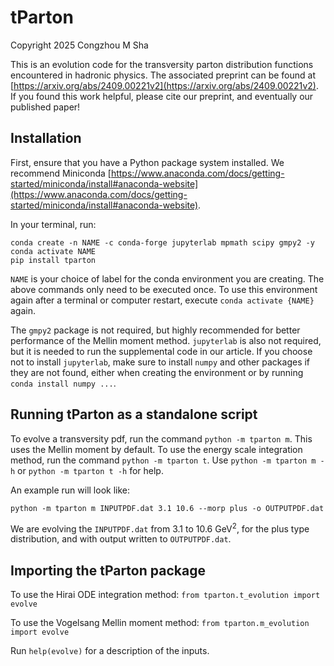 # tParton

Copyright 2025 Congzhou M Sha

This is an evolution code for the transversity parton distribution functions encountered in hadronic physics. The associated preprint can be found at [https://arxiv.org/abs/2409.00221v2](https://arxiv.org/abs/2409.00221v2). If you found this work helpful, please cite our preprint, and eventually our published paper!

## Installation

First, ensure that you have a Python package system installed. We recommend Miniconda [https://www.anaconda.com/docs/getting-started/miniconda/install#anaconda-website](https://www.anaconda.com/docs/getting-started/miniconda/install#anaconda-website).

In your terminal, run:
```
conda create -n NAME -c conda-forge jupyterlab mpmath scipy gmpy2 -y
conda activate NAME
pip install tparton
```

`NAME` is your choice of label for the conda environment you are creating. The above commands only need to be executed once. To use this environment again after a terminal or computer restart, execute `conda activate {NAME}` again.

The `gmpy2` package is not required, but highly recommended for better performance of the Mellin moment method. `jupyterlab` is also not required, but it is needed to run the supplemental code in our article. If you choose not to install `jupyterlab`, make sure to install `numpy` and other packages if they are not found, either when creating the environment or by running `conda install numpy ...`.

## Running tParton as a standalone script

To evolve a transversity pdf, run the command `python -m tparton m`. This uses the Mellin moment by default. To use the energy scale integration method, run the command `python -m tparton t`. Use `python -m tparton m -h` or `python -m tparton t -h` for help.

An example run will look like:

`python -m tparton m INPUTPDF.dat 3.1 10.6 --morp plus -o OUTPUTPDF.dat`

We are evolving the `INPUTPDF.dat` from 3.1 to 10.6 GeV<sup>2</sup>, for the plus type distribution, and with output written to `OUTPUTPDF.dat`.

## Importing the tParton package

To use the Hirai ODE integration method:
`from tparton.t_evolution import evolve`

To use the Vogelsang Mellin moment method:
`from tparton.m_evolution import evolve`

Run `help(evolve)` for a description of the inputs.
